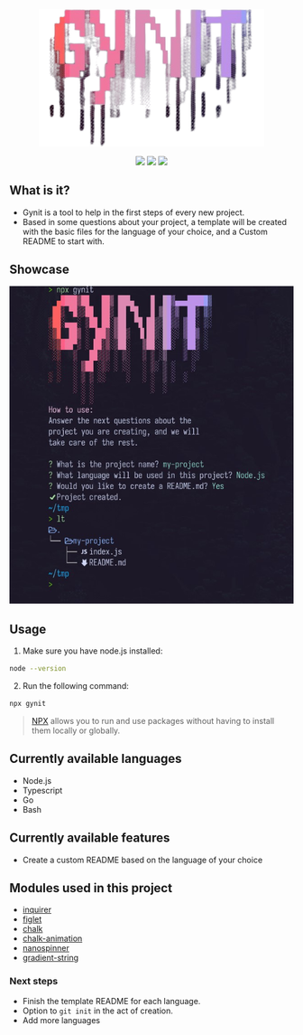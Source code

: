 <div align="center">
  <img src="assets/gynit-logo.png" width="400" alt="Logo"/><br/>
  <!-- <h1 align="center"> -->
  <!--   Gynit -->
  <!-- </h1> -->
</div>

<p align="center">
  <!-- Badges from [Shields.io](https://img.shields.io/)  -->
  <a href="https://github.com/RaphMt117/gynit"><img src="https://img.shields.io/github/languages/top/RaphMt117/gynit?colorA=363a4f&colorB=f5a97f&style=for-the-badge"></a>
  <a href="https://github.com/RaphMt117/gynit"><img src="https://img.shields.io/github/repo-size/RaphMt117/gynit?colorA=363a4f&colorB=b7bdf8&style=for-the-badge"></a>
  <a href="https://github.com/RaphMt117/gynit/commits"><img src="https://img.shields.io/github/commit-activity/m/RaphMt117/gynit?colorA=363a4f&colorB=a6da95&style=for-the-badge"></a>
</p>

## What is it?

- Gynit is a tool to help in the first steps of every new project.
- Based in some questions about your project, a template will be created
  with the basic files for the language of your choice, and a Custom README
  to start with.

## Showcase

<p align="center">
  <img src="assets/gynitPrompt.jpg"/>
</p>

## Usage

1. Make sure you have node.js installed:

```bash
node --version
```

2. Run the following command:

```bash
npx gynit
```

> [NPX](https://www.npmjs.com/package/npx) allows you to run and use packages without having to install them locally or globally.

## Currently available languages

- Node.js
- Typescript
- Go
- Bash

## Currently available features

- Create a custom README based on the language of your choice

## Modules used in this project

- [inquirer](https://www.npmjs.com/package/inquirer)
- [figlet](https://www.npmjs.com/package/figlet)
- [chalk](https://www.npmjs.com/package/chalk)
- [chalk-animation](https://www.npmjs.com/package/chalk-animation)
- [nanospinner](https://www.npmjs.com/package/nanospinner)
- [gradient-string](https://www.npmjs.com/package/gradient-string)

### Next steps

- Finish the template README for each language.
- Option to `git init` in the act of creation.
- Add more languages
